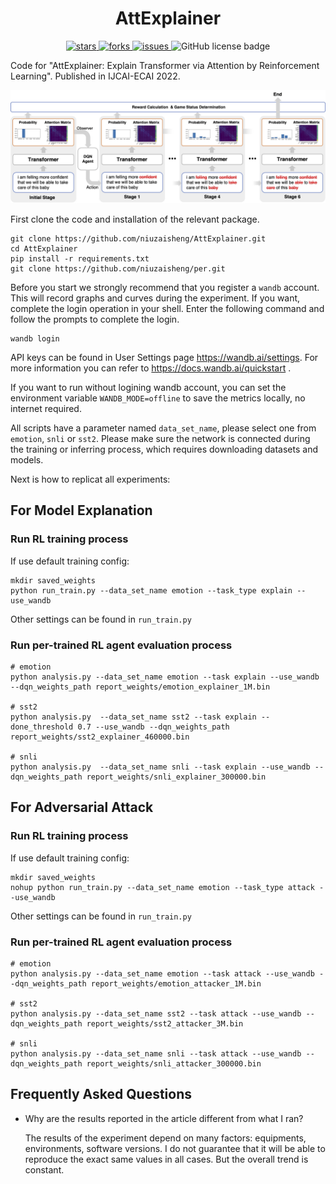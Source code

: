 
<p align="center">
<h1 align="center"> AttExplainer </h1>
</p>

<p align="center">
  	<a href="https://github.com/niuzaisheng/AttExplainer/stargazers">
        <img alt="stars" src="https://img.shields.io/github/stars/niuzaisheng/AttExplainer">
    </a>
   	<a href="https://github.com/niuzaisheng/AttExplainer/network/members">
        <img alt="forks" src="https://img.shields.io/github/forks/niuzaisheng/AttExplainer">
    </a>
   	<a href="https://github.com/niuzaisheng/AttExplainer/issues">
        <img alt="issues" src="https://img.shields.io/github/issues/niuzaisheng/AttExplainer">
    </a>
    <img alt="GitHub license badge" src="https://img.shields.io/github/license/niuzaisheng/AttExplainer">
    <br />
</p>

Code for "AttExplainer: Explain Transformer via Attention by Reinforcement Learning". Published in IJCAI-ECAI 2022.

![Framework](images/Framework.jpg "The framework of AttExplainer")

First clone the code and installation of the relevant package.

    git clone https://github.com/niuzaisheng/AttExplainer.git
    cd AttExplainer
    pip install -r requirements.txt
    git clone https://github.com/niuzaisheng/per.git

Before you start we strongly recommend that you register a `wandb` account.
This will record graphs and curves during the experiment.
If you want, complete the login operation in your shell. Enter the following command and follow the prompts to complete the login.

    wandb login

API keys can be found in User Settings page https://wandb.ai/settings. For more information you can refer to https://docs.wandb.ai/quickstart .

If you want to run without logining wandb account, you can set the environment variable `WANDB_MODE=offline` to save the metrics locally, no internet required.

All scripts have a parameter named `data_set_name`, please select one from `emotion`, `snli` or `sst2`.
Please make sure the network is connected during the training or inferring process, which requires downloading datasets and models.

Next is how to replicat all experiments:
## For Model Explanation
### Run RL training process

If use default training config:

    mkdir saved_weights
    python run_train.py --data_set_name emotion --task_type explain --use_wandb

Other settings can be found in `run_train.py`

### Run per-trained RL agent evaluation process

    # emotion
    python analysis.py --data_set_name emotion --task explain --use_wandb --dqn_weights_path report_weights/emotion_explainer_1M.bin

    # sst2
    python analysis.py  --data_set_name sst2 --task explain --done_threshold 0.7 --use_wandb --dqn_weights_path report_weights/sst2_explainer_460000.bin

    # snli
    python analysis.py  --data_set_name snli --task explain --use_wandb --dqn_weights_path report_weights/snli_explainer_300000.bin
    
## For Adversarial Attack
### Run RL training process

If use default training config:

    mkdir saved_weights
    nohup python run_train.py --data_set_name emotion --task_type attack --use_wandb

Other settings can be found in `run_train.py`

### Run per-trained RL agent evaluation process

    # emotion
    python analysis.py --data_set_name emotion --task attack --use_wandb --dqn_weights_path report_weights/emotion_attacker_1M.bin

    # sst2
    python analysis.py --data_set_name sst2 --task attack --use_wandb --dqn_weights_path report_weights/sst2_attacker_3M.bin

    # snli
    python analysis.py --data_set_name snli --task attack --use_wandb --dqn_weights_path report_weights/snli_attacker_300000.bin

## Frequently Asked Questions

- Why are the results reported in the article different from what I ran?

    The results of the experiment depend on many factors: equipments, environments, software versions. I do not guarantee that it will be able to reproduce the exact same values in all cases. But the overall trend is constant.

